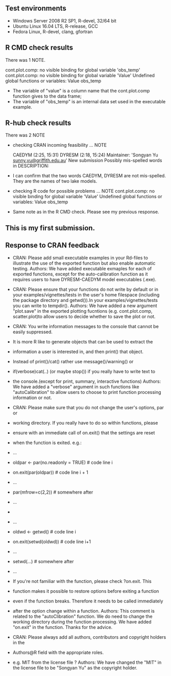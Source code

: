 ## Test environments
* Windows Server 2008 R2 SP1, R-devel, 32/64 bit
* Ubuntu Linux 16.04 LTS, R-release, GCC
* Fedora Linux, R-devel, clang, gfortran

## R CMD check results
There was 1 NOTE.

cont.plot.comp: no visible binding for global variable 'obs_temp'
cont.plot.comp: no visible binding for global variable 'Value'
Undefined global functions or variables:
Value obs_temp

* The variable of "value" is a column name that the cont.plot.comp function gives to the data frame;
* The variable of "obs_temp" is an internal data set used in the executable example.

## R-hub check results
There was 2 NOTE

* checking CRAN incoming feasibility ... NOTE

  CAEDYM (2:25, 15:31)
  DYRESM (2:18, 15:24)
Maintainer: 'Songyan Yu <sunny.yu@griffith.edu.au>'
New submission
Possibly mis-spelled words in DESCRIPTION:

* I can confirm that the two words CAEDYM, DYRESM are not mis-spelled. They are the names of two lake models.

* checking R code for possible problems ... NOTE
  cont.plot.comp: no visible binding for global variable 'Value'
  Undefined global functions or variables:
    Value obs_temp

* Same note as in the R CMD check. Please see my previous response.

## This is my first submission.

## Response to CRAN feedback
* CRAN: Please add small executable examples in your Rd-files to illustrate the use of the exported function but also enable automatic testing.
Authors: We have added executable exmaples for each of exported functions, except for the auto-calibration function as it requires users to have DYRESM-CAEDYM model executables (.exe).

* CRAN: Please ensure that your functions do not write by default or in your examples/vignettes/tests in the user's home filespace (including the package directory and getwd()).In your examples/vignettes/tests you can write to tempdir().
Authors: We have added a new argument "plot.save" in the exported plotting fucntions (e.g. cont.plot.comp, scatter.plot)to allow users to decide whether to save the plot or not.

* CRAN: You write information messages to the console that cannot be easily suppressed.
* It is more R like to generate objects that can be used to extract the 
* information a user is interested in, and then print() that object.
* Instead of print()/cat() rather use message()/warning() or 
* if(verbose)cat(..) (or maybe stop()) if you really have to write text to 
* the console.(except for print, summary, interactive functions)
Authors: We have added a "verbose" argument in such functions like "autoCalibration" to allow users to choose to print function processing information or not.

* CRAN: Please make sure that you do not change the user's options, par or 
* working directory. If you really have to do so within functions, please 
* ensure with an immediate call of on.exit() that the settings are reset 
* when the function is exited. e.g.:
* ...
* oldpar <- par(no.readonly = TRUE) # code line i
* on.exit(par(oldpar)) # code line i + 1
* ...
* par(mfrow=c(2,2)) # somewhere after
* ...
*
* ...
* oldwd <- getwd() # code line i
* on.exit(setwd(oldwd)) # code line i+1
* ...
* setwd(...) # somewhere after
* ...
* If you're not familiar with the function, please check ?on.exit. This 
* function makes it possible to restore options before exiting a function 
* even if the function breaks. Therefore it needs to be called immediately 
* after the option change within a function.
Authors: This comment is related to the "autoClibration" function.
We do need to change the working directory during the function processing.
We have added "on.exit" in the function. Thanks for the advice.

* CRAN: Please always add all authors, contributors and copyright holders in the 
* Authors@R field with the appropriate roles.
* e.g. MIT from the license file ?
Authors: We have changed the "MIT" in the license file to be "Songyan Yu" as the copyright holder.
